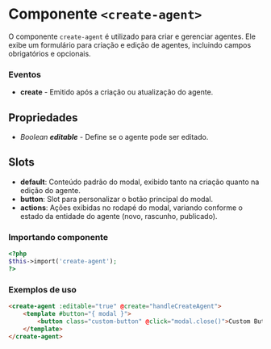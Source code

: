 # Componente `<create-agent>`

O componente `create-agent` é utilizado para criar e gerenciar agentes. Ele exibe um formulário para criação e edição de agentes, incluindo campos obrigatórios e opcionais.

### Eventos
- **create** - Emitido após a criação ou atualização do agente.

## Propriedades
- *Boolean **editable*** - Define se o agente pode ser editado.

## Slots
- **default**: Conteúdo padrão do modal, exibido tanto na criação quanto na edição do agente.
- **button**: Slot para personalizar o botão principal do modal.
- **actions**: Ações exibidas no rodapé do modal, variando conforme o estado da entidade do agente (novo, rascunho, publicado).

### Importando componente
```PHP
<?php 
$this->import('create-agent');
?>
```

### Exemplos de uso
```HTML
<create-agent :editable="true" @create="handleCreateAgent">
    <template #button="{ modal }">
        <button class="custom-button" @click="modal.close()">Custom Button</button>
    </template>
</create-agent>
```